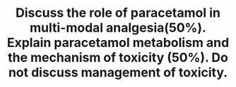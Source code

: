 ---
title: "Discuss the role of paracetamol in multi-modal analgesia(50%). Explain paracetamol metabolism and the mechanism of toxicity (50%). Do not discuss management of toxicity."
entityType: SAQ
exam: PEX
college: ANZCA
year: 2019
sitting: B
question: 14
passRate: 33
EC_expectedDomains:
- "The major domains assessed in this question were: 1) paracetamol in multimodal analgesia, 2) paracetamol metabolism and 3) paracetamol toxicity."
EC_extraCredit:
- "Credit was given for other relevant correct material."
EC_errorsCommon:
- "Giving the pharmacodynamic and pharmacokinetic data for paracetamol, including its mechanism of action, without relating this information to why paracetamol is used in multimodal analgesia."
- "Neglecting the major pathway of paracetamol metabolism and only discussing the minor pathway of NAPQI formation."
- "Confusing glucuronidation/glucuronidate with glutathione."
- "Wrongly suggesting glutathione ‘metabolises’ NAPQI. Glutathione is a substrate not an enzyme."
- "Wrongly suggesting glucuronidation is a cytochrome P450 process."
- "Inadequately explaining the changes in the minor and major pathways with increasing paracetamol levels. (Increased paracetamol dose overwhelms the major pathway so paracetamol is diverted to the minor pathway. This results in increased NAPQI. This only becomes ‘toxic’ when glutathione stores are exhausted.)"
- "Inadequately discussing the mechanism of paracetamol toxicity which is a multifold process."
---